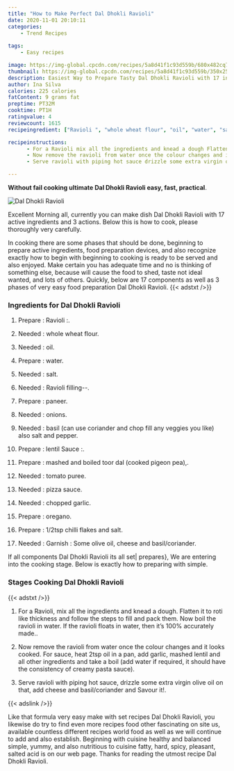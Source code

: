 ```yaml
---
title: "How to Make Perfect Dal Dhokli Ravioli"
date: 2020-11-01 20:10:11
categories:
    - Trend Recipes
    
tags:
    - Easy recipes

image: https://img-global.cpcdn.com/recipes/5a8d41f1c93d559b/680x482cq70/dal-dhokli-ravioli-recipe-main-photo.jpg
thumbnail: https://img-global.cpcdn.com/recipes/5a8d41f1c93d559b/350x250cq70/dal-dhokli-ravioli-recipe-main-photo.jpg
description: Easiest Way to Prepare Tasty Dal Dhokli Ravioli with 17 ingredients and 3 stages of easy cooking.
author: Ina Silva
calories: 225 calories
fatContent: 9 grams fat
preptime: PT32M
cooktime: PT1H
ratingvalue: 4
reviewcount: 1615
recipeingredient: ["Ravioli ", "whole wheat flour", "oil", "water", "salt", "Ravioli filling", "paneer", "onions", "basil can use coriander and chop fill any veggies you like also salt and pepper", "lentil Sauce ", "mashed and boiled toor dal cooked pigeon pea", "tomato puree", "pizza sauce", "chopped garlic", "oregano", "12tsp chilli flakes and salt", "Garnish  Some olive oil cheese and basilcoriander"]

recipeinstructions: 
      - For a Ravioli mix all the ingredients and knead a dough Flatten it to roti like thickness and follow the steps to fill and pack them Now boil the ravioli in water If the ravioli floats in water then its 100 accurately made 
      - Now remove the ravioli from water once the colour changes and it looks cooked For sauce heat 2tsp oil in a pan add garlic mashed lentil and all other ingredients and take a boil add water if required it should have the consistency of creamy pasta sauce 
      - Serve ravioli with piping hot sauce drizzle some extra virgin olive oil on that add cheese and basilcoriander and Savour it

---
```




**Without fail cooking ultimate Dal Dhokli Ravioli easy, fast, practical**. 


![Dal Dhokli Ravioli](https://img-global.cpcdn.com/recipes/5a8d41f1c93d559b/680x482cq70/dal-dhokli-ravioli-recipe-main-photo.jpg "Dal Dhokli Ravioli")




Excellent Morning all, currently you can make dish Dal Dhokli Ravioli with 17 active ingredients and 3 actions. Below this is how to cook, please thoroughly very carefully.

In cooking there are some phases that should be done, beginning to prepare active ingredients, food preparation devices, and also recognize exactly how to begin with beginning to cooking is ready to be served and also enjoyed. Make certain you has adequate time and no is thinking of something else, because will cause the food to shed, taste not ideal wanted, and lots of others. Quickly, below are 17 components as well as 3 phases of very easy food preparation Dal Dhokli Ravioli.
{{< adstxt />}}

### Ingredients for Dal Dhokli Ravioli


1. Prepare  : Ravioli :.

1. Needed  : whole wheat flour.

1. Needed  : oil.

1. Prepare  : water.

1. Needed  : salt.

1. Needed  : Ravioli filling--.

1. Prepare  : paneer.

1. Needed  : onions.

1. Needed  : basil (can use coriander and chop fill any veggies you like) also salt and pepper.

1. Prepare  : lentil Sauce :.

1. Prepare  : mashed and boiled toor dal (cooked pigeon pea),.

1. Needed  : tomato puree.

1. Needed  : pizza sauce.

1. Needed  : chopped garlic.

1. Prepare  : oregano.

1. Prepare  : 1/2tsp chilli flakes and salt.

1. Needed  : Garnish : Some olive oil, cheese and basil/coriander.



If all components Dal Dhokli Ravioli its all set| prepares}, We are entering into the cooking stage. Below is exactly how to preparing with simple.

### Stages Cooking Dal Dhokli Ravioli

{{< adstxt />}}


1. For a Ravioli, mix all the ingredients and knead a dough. Flatten it to roti like thickness and follow the steps to fill and pack them. Now boil the ravioli in water. If the ravioli floats in water, then it’s 100% accurately made..



1. Now remove the ravioli from water once the colour changes and it looks cooked. For sauce, heat 2tsp oil in a pan, add garlic, mashed lentil and all other ingredients and take a boil (add water if required, it should have the consistency of creamy pasta sauce).



1. Serve ravioli with piping hot sauce, drizzle some extra virgin olive oil on that, add cheese and basil/coriander and Savour it!.





{{< adslink />}}

Like that formula very easy make with set recipes Dal Dhokli Ravioli, you likewise do try to find even more recipes food other fascinating on site us, available countless different recipes world food as well as we will continue to add and also establish. Beginning with cuisine healthy and balanced simple, yummy, and also nutritious to cuisine fatty, hard, spicy, pleasant, salted acid is on our web page. Thanks for reading the utmost recipe Dal Dhokli Ravioli.
